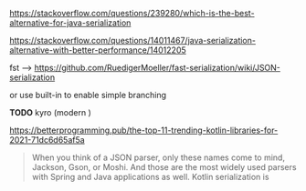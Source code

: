 https://stackoverflow.com/questions/239280/which-is-the-best-alternative-for-java-serialization

https://stackoverflow.com/questions/14011467/java-serialization-alternative-with-better-performance/14012205

fst --> https://github.com/RuedigerMoeller/fast-serialization/wiki/JSON-serialization


or use built-in to enable simple branching

**TODO** kyro (modern )


https://betterprogramming.pub/the-top-11-trending-kotlin-libraries-for-2021-71dc6d65af5a

> When you think of a JSON parser, only these names come to mind, Jackson, Gson, or Moshi. And those are the most widely used parsers with Spring and Java applications as well. Kotlin serialization is